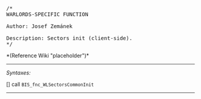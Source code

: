 <pre>/*
WARLORDS-SPECIFIC FUNCTION

Author: Josef Zemánek

Description: Sectors init (client-side).
*/</pre>*(Reference Wiki "placeholder")*<!-- Remove this after fill-in -->


---
*Syntaxes:*

[] call `BIS_fnc_WLSectorsCommonInit`

---
